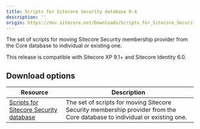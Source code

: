 ```yaml
---
title: Scripts for Sitecore Security database 0.4
description: ''
origin: https://dev.sitecore.net/Downloads/Scripts_for_Sitecore_Security_database/0x/Scripts_for_Sitecore_Security_database_04.aspx
---
```


The set of scripts for moving Sitecore Security membership provider from the Core database to individual or existing one.

  <Alert variant='warning' mb={4}>
    <AlertIcon />
    This release is compatible with Sitecore XP 9.1+ and Sitecore Identity 6.0.
  </Alert>
  

## Download options

 | Resource | Description |
 | --- | --- |
 | [Scripts for Sitecore Security database](https://scdp.blob.core.windows.net/downloads/Scripts%20for%20Sitecore%20Security%20database/0x/Scripts%20for%20Sitecore%20Security%20database%2004/Secure/Divide%20Core%20db%20into%20core%20security%20v0.4.zip) | The set of scripts for moving Sitecore Security membership provider from the Core database to individual or existing one. |